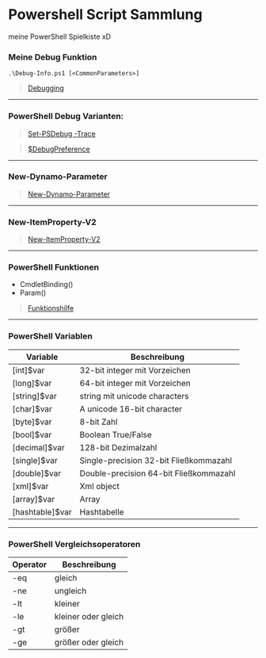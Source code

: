 # Powershell Script Sammlung

meine PowerShell Spielkiste xD

### Meine Debug Funktion

`.\Debug-Info.ps1 [<CommonParameters>]`

> [Debugging](https://github.com/dr-woitschek/spielkiste/blob/master/powershell/Debugging/)

---

### PowerShell Debug Varianten:

> [Set-PSDebug -Trace <int>](https://github.com/dr-woitschek/spielkiste/blob/master/powershell/Debugging/debugging-Set-PSDebug.md)

> [$DebugPreference](https://github.com/dr-woitschek/spielkiste/blob/master/powershell/Debugging/debugging-DebugPreference.md)

---

### New-Dynamo-Parameter
> [New-Dynamo-Parameter](https://github.com/dr-woitschek/spielkiste/tree/master/powershell/Dynamische-Parameter)

---

### New-ItemProperty-V2
> [New-ItemProperty-V2](https://github.com/dr-woitschek/spielkiste/tree/master/powershell/Modify-Registry)

---

### PowerShell Funktionen

- CmdletBinding()
- Param()

> [Funktionshilfe](https://github.com/dr-woitschek/spielkiste/tree/master/powershell/Funktionshilfe)

---

### PowerShell Variablen
Variable | Beschreibung
-------- | ------------
[int]$var       | 32-bit integer mit Vorzeichen
[long]$var      | 64-bit integer mit Vorzeichen
[string]$var    | string mit unicode characters
[char]$var      | A unicode 16-bit character
[byte]$var      | 8-bit Zahl
[bool]$var      | Boolean True/False
[decimal]$var   | 128-bit Dezimalzahl
[single]$var    | Single-precision 32-bit Fließkommazahl
[double]$var    | Double-precision 64-bit Fließkommazahl
[xml]$var       | Xml object
[array]$var     | Array
[hashtable]$var | Hashtabelle

---

### PowerShell Vergleichsoperatoren
Operator | Beschreibung
-------- | ------------
-eq | gleich
-ne | ungleich
-lt | kleiner
-le | kleiner oder gleich
-gt | größer
-ge | größer oder gleich
